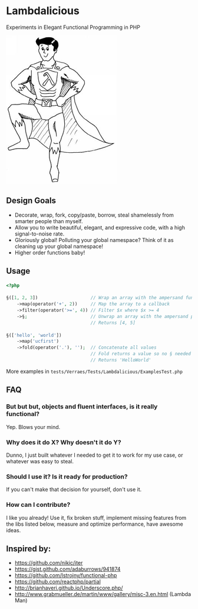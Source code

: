 # Lambdalicious

Experiments in Elegant Functional Programming in PHP

![Lambda Man by Martin Grabmüller](docs/lambda-man.jpg "Lambda Man by Martin Grabmüller")

## Design Goals

- Decorate, wrap, fork, copy/paste, borrow, steal shamelessly from smarter people than myself.
- Allow you to write beautiful, elegant, and expressive code, with a high signal-to-noise rate.
- Gloriously global! Polluting your global namespace? Think of it as cleaning up your global namespace!
- Higher order functions baby!

## Usage

```php
<?php

§([1, 2, 3])                    // Wrap an array with the ampersand function §()
    ->map(operator('+', 2))     // Map the array to a callback
    ->filter(operator('>=', 4)) // Filter $x where $x >= 4
    ->§;                        // Unwrap an array with the ampersand property ->§
                                // Returns [4, 5]

§(['hello', 'world'])
    ->map('ucfirst')
    ->fold(operator('.'), '');  // Concatenate all values
                                // Fold returns a value so no § needed
                                // Returns 'HelloWorld'    

```

More examples in `tests/Verraes/Tests/Lambdalicious/ExamplesTest.php`


## FAQ

### But but but, objects and fluent interfaces, is it really functional?

Yep. Blows your mind.

### Why does it do X? Why doesn't it do Y?

Dunno, I just built whatever I needed to get it to work for my use case, or whatever was easy to steal.

### Should I use it? Is it ready for production? 

If you can't make that decision for yourself, don't use it.

### How can I contribute?

I like you already! Use it, fix broken stuff, implement missing features from the libs listed below, measure and optimize performance, have awesome ideas.


## Inspired by:

- https://github.com/nikic/iter
- https://gist.github.com/adaburrows/941874
- https://github.com/lstrojny/functional-php
- https://github.com/reactphp/partial
- http://brianhaveri.github.io/Underscore.php/
- http://www.grabmueller.de/martin/www/gallery/misc-3.en.html (Lambda Man)